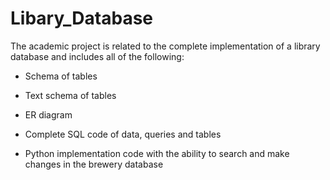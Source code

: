 # Libary_Database

The academic project is related to the complete implementation of a library database and includes all of the following:

- Schema of tables

- Text schema of tables

- ER diagram

- Complete SQL code of data, queries and tables
  
- Python implementation code with the ability to search and make changes in the brewery database
